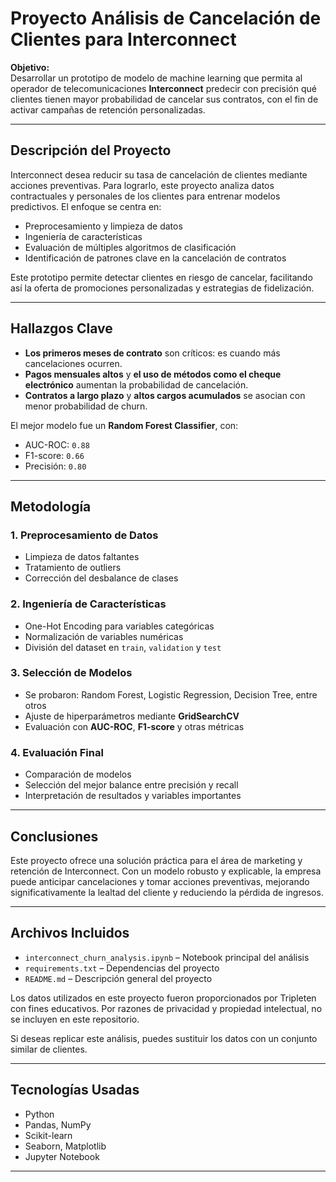 # Proyecto Análisis de Cancelación de Clientes para Interconnect

**Objetivo:**  
Desarrollar un prototipo de modelo de machine learning que permita al operador de telecomunicaciones **Interconnect** predecir con precisión qué clientes tienen mayor probabilidad de cancelar sus contratos, con el fin de activar campañas de retención personalizadas.

---

## Descripción del Proyecto

Interconnect desea reducir su tasa de cancelación de clientes mediante acciones preventivas. Para lograrlo, este proyecto analiza datos contractuales y personales de los clientes para entrenar modelos predictivos. El enfoque se centra en:

- Preprocesamiento y limpieza de datos
- Ingeniería de características
- Evaluación de múltiples algoritmos de clasificación
- Identificación de patrones clave en la cancelación de contratos

Este prototipo permite detectar clientes en riesgo de cancelar, facilitando así la oferta de promociones personalizadas y estrategias de fidelización.

---

## Hallazgos Clave

- **Los primeros meses de contrato** son críticos: es cuando más cancelaciones ocurren.
- **Pagos mensuales altos** y **el uso de métodos como el cheque electrónico** aumentan la probabilidad de cancelación.
- **Contratos a largo plazo** y **altos cargos acumulados** se asocian con menor probabilidad de churn.
  
El mejor modelo fue un **Random Forest Classifier**, con:

- AUC-ROC: `0.88`
- F1-score: `0.66`
- Precisión: `0.80`

---

##  Metodología

### 1. Preprocesamiento de Datos
- Limpieza de datos faltantes
- Tratamiento de outliers
- Corrección del desbalance de clases

### 2. Ingeniería de Características
- One-Hot Encoding para variables categóricas
- Normalización de variables numéricas
- División del dataset en `train`, `validation` y `test`

### 3. Selección de Modelos
- Se probaron: Random Forest, Logistic Regression, Decision Tree, entre otros
- Ajuste de hiperparámetros mediante **GridSearchCV**
- Evaluación con **AUC-ROC**, **F1-score** y otras métricas

### 4. Evaluación Final
- Comparación de modelos
- Selección del mejor balance entre precisión y recall
- Interpretación de resultados y variables importantes

---

##  Conclusiones

Este proyecto ofrece una solución práctica para el área de marketing y retención de Interconnect. Con un modelo robusto y explicable, la empresa puede anticipar cancelaciones y tomar acciones preventivas, mejorando significativamente la lealtad del cliente y reduciendo la pérdida de ingresos.

---

## Archivos Incluidos

- `interconnect_churn_analysis.ipynb` – Notebook principal del análisis
- `requirements.txt` – Dependencias del proyecto
- `README.md` – Descripción general del proyecto

Los datos utilizados en este proyecto fueron proporcionados por Tripleten con fines educativos. Por razones de privacidad y propiedad intelectual, no se incluyen en este repositorio.

Si deseas replicar este análisis, puedes sustituir los datos con un conjunto similar de clientes.

---

## Tecnologías Usadas

- Python
- Pandas, NumPy
- Scikit-learn
- Seaborn, Matplotlib
- Jupyter Notebook

---


